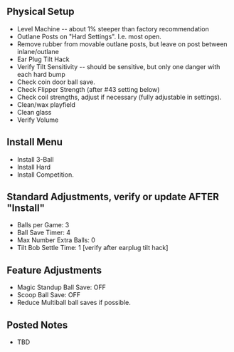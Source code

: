 ## Physical Setup
-   Level Machine -- about 1% steeper than factory recommendation
-   Outlane Posts on "Hard Settings". I.e. most open.
-   Remove rubber from movable outlane posts, but leave on post between
    inlane/outlane
-   Ear Plug Tilt Hack
-   Verify Tilt Sensitivity -- should be sensitive, but only one danger
    with each hard bump
-   Check coin door ball save.
-   Check Flipper Strength (after #43 setting below)
-   Check coil strengths, adjust if necessary (fully adjustable in
    settings).
-   Clean/wax playfield
-   Clean glass
-   Verify Volume

## Install Menu
-   Install 3-Ball
-   Install Hard
-   Install Competition.

## Standard Adjustments, verify or update AFTER "Install"
-   Balls per Game: 3
-   Ball Save Timer: 4
-   Max Number Extra Balls: 0
-   Tilt Bob Settle Time: 1 \[verify after earplug tilt hack\]

## Feature Adjustments
-   Magic Standup Ball Save: OFF
-   Scoop Ball Save: OFF
-   Reduce Multiball ball saves if possible.

## Posted Notes
-   TBD
